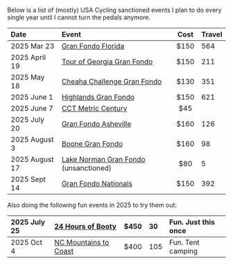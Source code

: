 Below is a list of (mostly) USA Cycling sanctioned events I plan to do every single year until I cannot turn the pedals anymore.

| Date           | Event                                                                                    | Cost | Travel |
| :------------- | :--------------------------------------------------------------------------------------- | :--: | :----- |
| 2025 Mar 23    | [Gran Fondo Florida](https://www.granfondonationalseries.com/gran-fondo-florida/)        | $150 | 564    |
| 2025 April 19  | [Tour of Georgia Gran Fondo](https://www.granfondonationalseries.com/gran-fondo-georgia) | $150 | 211    |
| 2025 May 18    | [Cheaha Challenge Gran Fondo](https://www.cheahachallenge.com/)                          | $130 | 351    |
| 2025 June 1    | [Highlands Gran Fondo](https://www.granfondonationalseries.com/gran-fondo-highlands/)    | $150 | 621    |
| 2025 June 7    | [CCT Metric Century](https://raceroster.com/events/2025/99053/cct)                       | $45  |        |
| 2025 July 20   | [Gran Fondo Asheville](https://www.granfondonationalseries.com/gran-fondo-asheville/)    | $160 | 126    |
| 2025 August 3  | [Boone Gran Fondo](https://www.granfondonationalseries.com/gran-fondo-boone/)            | $160 | 98     |
| 2025 August 17 | [Lake Norman Gran Fondo](https://lakenormanfondo.com/) (unsanctioned)                    | $80  | 5      |
| 2025 Sept 14   | [Gran Fondo Nationals](https://www.granfondonationalseries.com/gran-fondo-maryland/)     | $150 | 392    |

Also doing the following fun events in 2025 to try them out:

| 2025 July 25 | [24 Hours of Booty](https://24foundation.org/24-hours-of-booty/)                   | $450 | 30  | Fun. Just this once |
| :----------- | :--------------------------------------------------------------------------------- | :--: | :-- | :------------------ |
| 2025 Oct 4   | [NC Mountains to Coast](https://ncsports.org/event/cyclenc_mountainstocoast_ride/) | $400 | 105 | Fun. Tent camping   |
